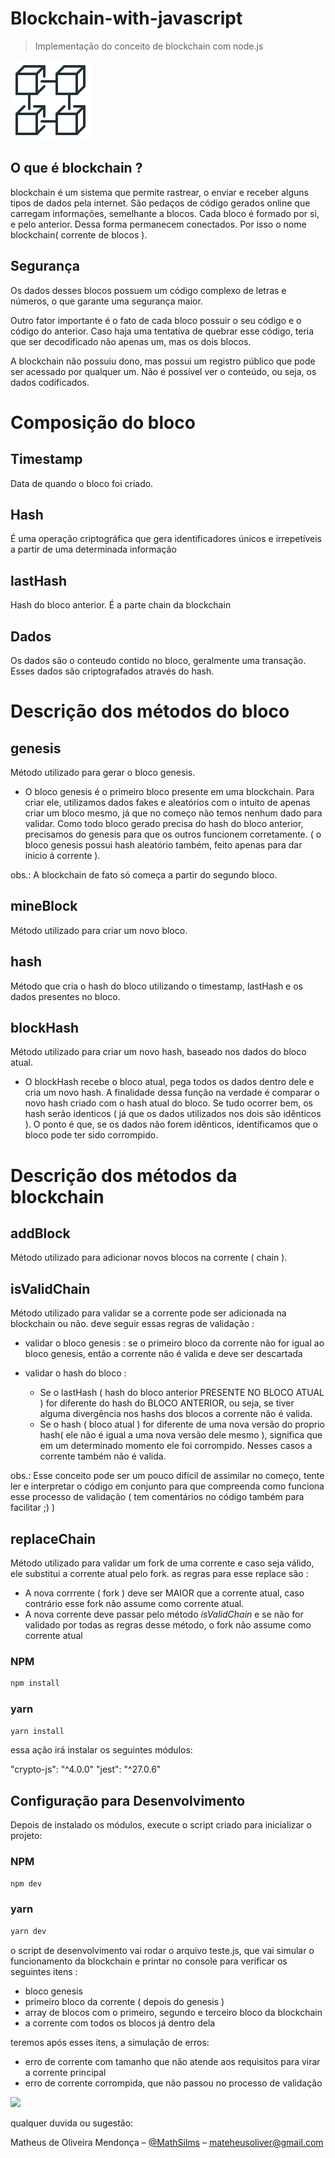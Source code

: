 # Blockchain-with-javascript
> Implementação do conceito de blockchain com node.js
             
![width:200px](block.png)                                     

## O que é blockchain ? 

blockchain é um sistema que permite rastrear, o enviar e receber alguns tipos de dados pela internet. São pedaços de código gerados online que carregam informações, semelhante a blocos. Cada bloco é formado por si, e pelo anterior. Dessa forma permanecem conectados. Por isso o nome blockchain( corrente de blocos ).

## Segurança

Os dados desses blocos possuem um código complexo de letras e números, o que garante uma segurança maior.

Outro fator importante é o fato de cada bloco possuir o seu código e o código do anterior. Caso haja uma tentativa de quebrar esse código, teria que ser decodificado não apenas um, mas os dois blocos.

A blockchain não possuiu dono, mas possui um registro público que pode ser acessado por qualquer um. Não é possível ver o conteúdo, ou seja, os dados codificados.

# Composição do bloco 

## Timestamp

Data de quando o bloco foi criado.

## Hash

 É uma operação criptográfica que gera identificadores únicos e irrepetíveis a partir de uma determinada informação
 
## lastHash

Hash do bloco anterior. É a parte chain da blockchain

## Dados

Os dados são o conteudo contido no bloco, geralmente uma transação. Esses dados são criptografados através do hash.

# Descrição dos métodos do bloco

## genesis

Método utilizado para gerar o bloco genesis.

- O bloco genesis é o primeiro bloco presente em uma blockchain. Para criar ele, utilizamos dados fakes e aleatórios com o intuito de apenas criar um bloco mesmo, já que no começo não temos nenhum dado para validar.
 Como todo bloco gerado precisa do hash do bloco anterior, precisamos do genesis para que os outros funcionem corretamente. ( o bloco genesis possui hash aleatório também, feito apenas para dar inicio á corrente ).
 
 obs.: A blockchain de fato só começa a partir do segundo bloco.

## mineBlock

Método utilizado para criar um novo bloco.

## hash

Método que cria o hash do bloco utilizando o timestamp, lastHash e os dados presentes no bloco.

## blockHash

Método utilizado para criar um novo hash, baseado nos dados do bloco atual.

- O blockHash recebe o bloco atual, pega todos os dados dentro dele e cria um novo hash. A finalidade dessa função na verdade é comparar o novo hash criado com o hash atual do bloco. Se tudo ocorrer bem, os hash serão identicos ( já que os dados utilizados nos dois são idênticos ). O ponto é que, se os dados não forem idênticos, identificamos que o bloco pode ter sido corrompido.



# Descrição dos métodos da blockchain

## addBlock

Método utilizado para adicionar novos blocos na corrente ( chain ).

## isValidChain

Método utilizado para validar se a corrente pode ser adicionada na blockchain ou não.
deve seguir essas regras de validação :

- validar o bloco genesis : se o primeiro bloco da corrente não for igual ao bloco genesis, então a corrente não é valida e deve ser descartada
- validar o hash do bloco : 

  * Se o lastHash ( hash do bloco anterior PRESENTE NO BLOCO ATUAL ) for diferente do hash do BLOCO ANTERIOR, ou seja, se tiver       alguma divergência nos hashs dos blocos a corrente não é valida.
  * Se o hash ( bloco atual ) for diferente de uma nova versão do proprio hash( ele não é igual a uma nova versão dele mesmo ), significa que em um determinado momento ele foi corrompido. Nesses casos a corrente também não é valida.

obs.: Esse conceito pode ser um pouco difícil de assimilar no começo, tente ler e interpretar o código em conjunto para que compreenda como funciona esse processo de validação ( tem comentários no código também para facilitar ;) )

## replaceChain

Método utilizado para validar um fork de uma corrente e caso seja válido, ele substitui a corrente atual pelo fork.
as regras para esse replace são :

- A nova corrrente ( fork ) deve ser MAIOR que a corrente atual, caso contrário esse fork não assume como corrente atual.
- A nova corrente deve passar pelo método *isValidChain* e se não for validado por todas as regras desse método, o fork não assume como corrente atual

### NPM

```sh
npm install
```

### yarn

```sh
yarn install
```

essa ação irá instalar os seguintes módulos:

"crypto-js": "^4.0.0"
"jest": "^27.0.6"

## Configuração para Desenvolvimento

Depois de instalado os módulos, execute o script criado para inicializar o projeto: 

### NPM

```sh
npm dev
```
### yarn

```sh
yarn dev
```

o script de desenvolvimento vai rodar o arquivo teste.js, que vai simular o funcionamento da blockchain e printar no console para verificar os seguintes itens :

- bloco genesis
- primeiro bloco da corrente ( depois do genesis )
- array de blocos com o primeiro, segundo e terceiro bloco da blockchain
- a corrente com todos os blocos já dentro dela

teremos após esses itens, a simulação de erros:

- erro de corrente com tamanho que não atende aos requisitos para virar a corrente principal
- erro de corrente corrompida, que não passou no processo de validação

![](./return.png) 

qualquer duvida ou sugestão:

Matheus de Oliveira Mendonça – [@MathSilms](https://www.linkedin.com/in/mathsilms/) – mateheusoliver@gmail.com
